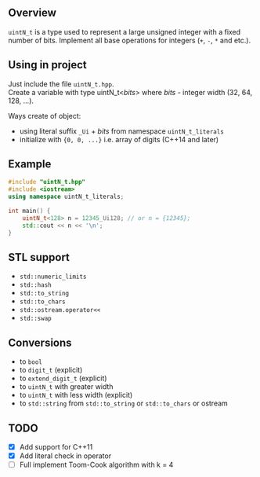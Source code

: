 ## Overview

`uintN_t` is a type used to represent a large unsigned integer with a fixed number of bits.
Implement all base operations for integers (`+`, `-`, `*` and etc.).

## Using in project

Just include the file `uintN_t.hpp`.  
Create a variable with type uintN_t<*bits*> where *bits* - integer width (32, 64, 128, ...).

Ways create of object:
- using literal suffix `_Ui` + *bits* from namespace `uintN_t_literals`
- initialize with `{0, 0, ...}` i.e. array of digits (C++14 and later)

## Example

``` cpp
#include "uintN_t.hpp"
#include <iostream>
using namespace uintN_t_literals;

int main() {
    uintN_t<128> n = 12345_Ui128; // or n = {12345};
    std::cout << n << '\n';
}
```

## STL support

- `std::numeric_limits`
- `std::hash`
- `std::to_string`
- `std::to_chars`
- `std::ostream.operator<<`
- `std::swap`

## Conversions

- to `bool`
- to `digit_t` (explicit)
- to `extend_digit_t` (explicit)
- to `uintN_t` with greater width
- to `uintN_t` with less width (explicit)
- to `std::string` from `std::to_string` or `std::to_chars` or ostream

## TODO

- [x] Add support for C++11
- [x] Add literal check in operator
- [ ] Full implement Toom-Cook algorithm with k = 4